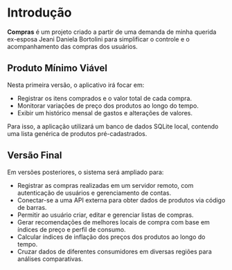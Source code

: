 # Introdução

**Compras** é um projeto criado a partir de uma demanda de minha querida ex-esposa Jeani Daniela Bortolini para simplificar o controle e o acompanhamento das compras dos usuários.

## Produto Mínimo Viável

Nesta primeira versão, o aplicativo irá focar em:

* Registrar os itens comprados e o valor total de cada compra.
* Monitorar variações de preço dos produtos ao longo do tempo.
* Exibir um histórico mensal de gastos e alterações de valores.

Para isso, a aplicação utilizará um banco de dados SQLite local, contendo uma lista genérica de produtos pré-cadastrados.

## Versão Final

Em versões posteriores, o sistema será ampliado para:

* Registrar as compras realizadas em um servidor remoto, com autenticação de usuários e gerenciamento de contas.
* Conectar-se a uma API externa para obter dados de produtos via código de barras.
* Permitir ao usuário criar, editar e gerenciar listas de compras.
* Gerar recomendações de melhores locais de compra com base em índices de preço e perfil de consumo.
* Calcular índices de inflação dos preços dos produtos ao longo do tempo.
* Cruzar dados de diferentes consumidores em diversas regiões para análises comparativas.
